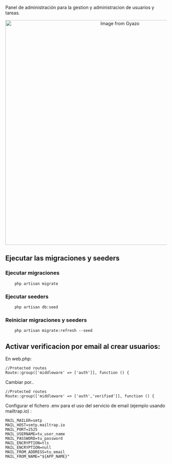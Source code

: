 Panel de administración para la gestion y administracion de usuarios y tareas. 


<p align="center">
    <img src="https://i.gyazo.com/fffc1bb053e21aff8fc51517e94243ca.png" alt="Image from Gyazo" width="700"/>
</p>

## Ejecutar las migraciones y seeders

### Ejecutar migraciones

````
    php artisan migrate
````

### Ejecutar seeders

````
    php artisan db:seed
````

### Reiniciar migraciones y seeders

````
    php artisan migrate:refresh --seed
````


## Activar verificacion por email al crear usuarios: 

En web.php: 

````
//Protected routes
Route::group(['middleware' => ['auth']], function () {
````
Cambiar por..

````
//Protected routes
Route::group(['middleware' => ['auth','verified']], function () {
````

Configurar el fichero .env para el uso del servicio de email (ejemplo usando mailtrap.io) :

````
MAIL_MAILER=smtp
MAIL_HOST=smtp.mailtrap.io
MAIL_PORT=2525
MAIL_USERNAME=tu_user_name
MAIL_PASSWORD=tu_password
MAIL_ENCRYPTION=tls
MAIL_ENCRYPTION=null
MAIL_FROM_ADDRESS=tu_email
MAIL_FROM_NAME="${APP_NAME}"
````

